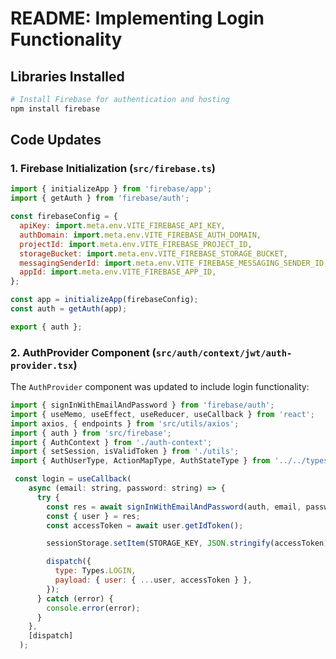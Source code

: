 # README: Implementing Login Functionality

## Libraries Installed

```bash
# Install Firebase for authentication and hosting
npm install firebase
```

## Code Updates

### 1. Firebase Initialization (`src/firebase.ts`)

```javascript
import { initializeApp } from 'firebase/app';
import { getAuth } from 'firebase/auth';

const firebaseConfig = {
  apiKey: import.meta.env.VITE_FIREBASE_API_KEY,
  authDomain: import.meta.env.VITE_FIREBASE_AUTH_DOMAIN,
  projectId: import.meta.env.VITE_FIREBASE_PROJECT_ID,
  storageBucket: import.meta.env.VITE_FIREBASE_STORAGE_BUCKET,
  messagingSenderId: import.meta.env.VITE_FIREBASE_MESSAGING_SENDER_ID,
  appId: import.meta.env.VITE_FIREBASE_APP_ID,
};

const app = initializeApp(firebaseConfig);
const auth = getAuth(app);

export { auth };
```

### 2. AuthProvider Component (`src/auth/context/jwt/auth-provider.tsx`)

The `AuthProvider` component was updated to include login functionality:

```javascript
import { signInWithEmailAndPassword } from 'firebase/auth';
import { useMemo, useEffect, useReducer, useCallback } from 'react';
import axios, { endpoints } from 'src/utils/axios';
import { auth } from 'src/firebase';
import { AuthContext } from './auth-context';
import { setSession, isValidToken } from './utils';
import { AuthUserType, ActionMapType, AuthStateType } from '../../types';

 const login = useCallback(
    async (email: string, password: string) => {
      try {
        const res = await signInWithEmailAndPassword(auth, email, password);
        const { user } = res;
        const accessToken = await user.getIdToken();

        sessionStorage.setItem(STORAGE_KEY, JSON.stringify(accessToken));

        dispatch({
          type: Types.LOGIN,
          payload: { user: { ...user, accessToken } },
        });
      } catch (error) {
        console.error(error);
      }
    },
    [dispatch]
  );
```
